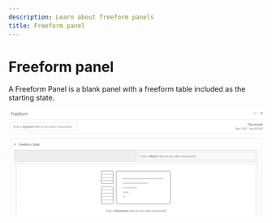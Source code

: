 ```yaml
---
description: Learn about freeform panels
title: Freeform panel
---
```


# Freeform panel

A Freeform Panel is a blank panel with a freeform table included as the starting state.

![](assets/freeform-panel.png)

